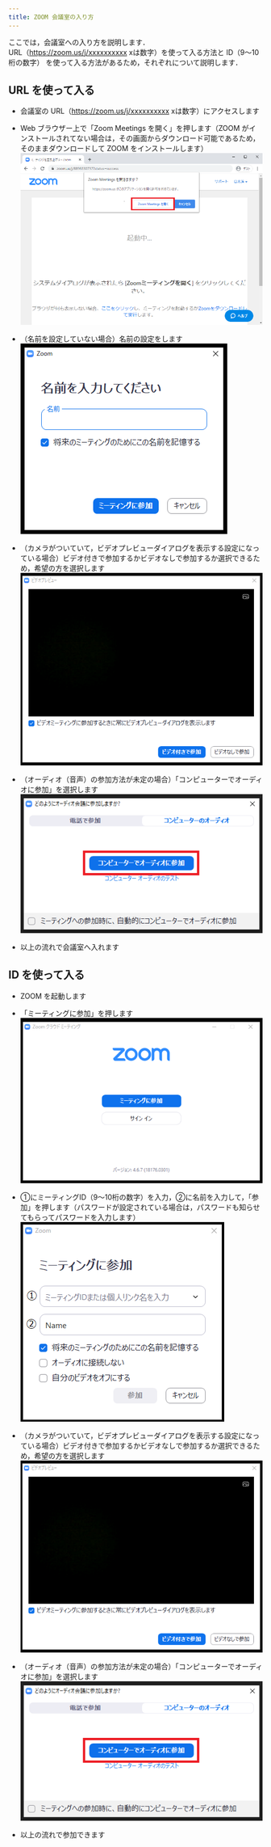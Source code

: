 ```yaml
---
title: ZOOM 会議室の入り方
---
```


ここでは，会議室への入り方を説明します．  
URL（https://zoom.us/j/xxxxxxxxxx xは数字）を使って入る方法と ID（9～10桁の数字） を使って入る方法があるため，それぞれについて説明します．



## URL を使って入る
* 会議室の URL（https://zoom.us/j/xxxxxxxxxx xは数字）にアクセスします
* Web ブラウザー上で「Zoom Meetings を開く」を押します（ZOOM がインストールされてない場合は，その画面からダウンロード可能であるため，そのままダウンロードして ZOOM をインストールします）  
  ![](img/zoom_join_pc_url_browser.png) 
    
* （名前を設定していない場合）名前の設定をします  
  ![](img/zoom_join_pc_url_name.png)
    
* （カメラがついていて，ビデオプレビューダイアログを表示する設定になっている場合）ビデオ付きで参加するかビデオなしで参加するか選択できるため，希望の方を選択します  
  ![](img/zoom_join_pc_camera.png)
  
* （オーディオ（音声）の参加方法が未定の場合）「コンピューターでオーディオに参加」を選択します  
  ![](img/zoom_join_pc_mic.png)
  
* 以上の流れで会議室へ入れます



## ID を使って入る
* ZOOM を起動します
* 「ミーティングに参加」を押します  
  ![](img/zoom_join_pc_id_top.png)
  
* ①にミーティングID（9～10桁の数字）を入力，②に名前を入力して，「参加」を押します（パスワードが設定されている場合は，パスワードも知らせてもらってパスワードを入力します）  
  ![](img/zoom_join_pc_id_join_add.png)
  
* （カメラがついていて，ビデオプレビューダイアログを表示する設定になっている場合）ビデオ付きで参加するかビデオなしで参加するか選択できるため，希望の方を選択します
  ![](img/zoom_join_pc_camera.png)
  
* （オーディオ（音声）の参加方法が未定の場合）「コンピューターでオーディオに参加」を選択します  
  ![](img/zoom_join_pc_mic.png)
  
* 以上の流れで参加できます




